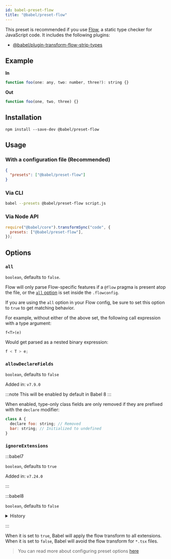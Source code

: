 ```yaml
---
id: babel-preset-flow
title: "@babel/preset-flow"
---
```


This preset is recommended if you use [Flow](https://flow.org/en/docs/getting-started/), a static type checker for JavaScript code. It includes the following plugins:

- [@babel/plugin-transform-flow-strip-types](plugin-transform-flow-strip-types.md)

## Example

**In**

```js title="JavaScript"
function foo(one: any, two: number, three?): string {}
```

**Out**

```js title="JavaScript"
function foo(one, two, three) {}
```

## Installation

```shell npm2yarn
npm install --save-dev @babel/preset-flow
```

## Usage

### With a configuration file (Recommended)

```json title="babel.config.json"
{
  "presets": ["@babel/preset-flow"]
}
```

### Via CLI

```sh title="Shell"
babel --presets @babel/preset-flow script.js
```

### Via Node API

```js title="JavaScript"
require("@babel/core").transformSync("code", {
  presets: ["@babel/preset-flow"],
});
```

## Options

### `all`

`boolean`, defaults to `false`.

Flow will only parse Flow-specific features if a `@flow` pragma is present atop the file, or the [`all` option](https://flow.org/en/docs/config/options/#toc-all-boolean) is
set inside the `.flowconfig`.

If you are using the `all` option in your Flow config, be sure to set this option to `true` to get matching behavior.

For example, without either of the above set, the following call expression with a type argument:

```
f<T>(e)
```

Would get parsed as a nested binary expression:

```js title="JavaScript"
f < T > e;
```

### `allowDeclareFields`

`boolean`, defaults to `false`

Added in: `v7.9.0`

:::note
This will be enabled by default in Babel 8
:::

When enabled, type-only class fields are only removed if they are prefixed with the `declare` modifier:

```js title="JavaScript"
class A {
  declare foo: string; // Removed
  bar: string; // Initialized to undefined
}
```

### `ignoreExtensions`

:::babel7

`boolean`, defaults to `true`

Added in: `v7.24.0`

:::

:::babel8

`boolean`, defaults to `false`

<details>
  <summary>History</summary>

| Version | Changes |
| --- | --- |
| `v8.0.0` | Default changed to `false` |
| `v7.24.0` | Introduced, defaulting to `true` |
</details>

:::

When it is set to `true`, Babel will apply the flow transform to all extensions. When it is set to `false`, Babel
will avoid the flow transform for `*.tsx` files.

> You can read more about configuring preset options [here](https://babeljs.io/docs/en/presets#preset-options)
